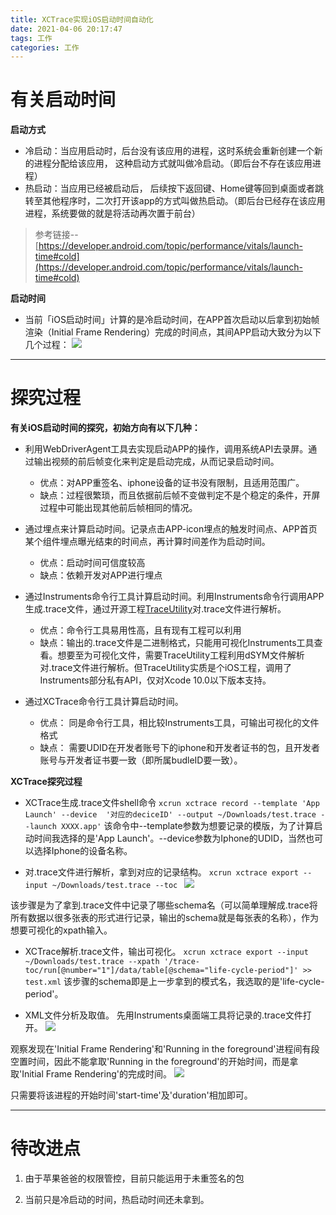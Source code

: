 ```yaml
---
title: XCTrace实现iOS启动时间自动化
date: 2021-04-06 20:17:47
tags: 工作
categories: 工作
---
```


# 有关启动时间
**启动方式**
- 冷启动：当应用启动时，后台没有该应用的进程，这时系统会重新创建一个新的进程分配给该应用， 这种启动方式就叫做冷启动。（即后台不存在该应用进程）
- 热启动：当应用已经被启动后， 后续按下返回键、Home键等回到桌面或者跳转至其他程序时，二次打开该app的方式叫做热启动。（即后台已经存在该应用进程，系统要做的就是将活动再次置于前台） 

>  参考链接--[https://developer.android.com/topic/performance/vitals/launch-time#cold](https://developer.android.com/topic/performance/vitals/launch-time#cold)

**启动时间**
- 当前「iOS启动时间」计算的是冷启动时间，在APP首次启动以后拿到初始帧渲染（Initial Frame Rendering）完成的时间点，其间APP启动大致分为以下几个过程：
![](https://upload-images.jianshu.io/upload_images/18942784-38f6bbba8614d73b.png?imageMogr2/auto-orient/strip%7CimageView2/2/w/1240)



---

# 探究过程
**有关iOS启动时间的探究，初始方向有以下几种：**
- 利用WebDriverAgent工具去实现启动APP的操作，调用系统API去录屏。通过输出视频的前后帧变化来判定是启动完成，从而记录启动时间。
    - 优点：对APP重签名、iphone设备的证书没有限制，且适用范围广。
    - 缺点：过程很繁琐，而且依据前后帧不变做判定不是个稳定的条件，开屏过程中可能出现其他前后帧相同的情况。

- 通过埋点来计算启动时间。记录点击APP-icon埋点的触发时间点、APP首页某个组件埋点曝光结束的时间点，再计算时间差作为启动时间。
    - 优点：启动时间可信度较高
    - 缺点：依赖开发对APP进行埋点

- 通过Instruments命令行工具计算启动时间。利用Instruments命令行调用APP生成.trace文件，通过开源工程[TraceUtility](https://github.com/Qusic/TraceUtility)对.trace文件进行解析。
    - 优点：命令行工具易用性高，且有现有工程可以利用
    - 缺点：输出的.trace文件是二进制格式，只能用可视化Instruments工具查看。想要至为可视化文件，需要TraceUtility工程利用dSYM文件解析对.trace文件进行解析。但TraceUtility实质是个iOS工程，调用了Instruments部分私有API，仅对Xcode 10.0以下版本支持。

- 通过XCTrace命令行工具计算启动时间。
    - 优点： 同是命令行工具，相比较Instruments工具，可输出可视化的文件格式
    - 缺点： 需要UDID在开发者账号下的iphone和开发者证书的包，且开发者账号与开发者证书要一致（即所属budleID要一致）。

**XCTrace探究过程**
- XCTrace生成.trace文件shell命令
`xcrun xctrace record --template 'App Launch' --device  '对应的deciceID' --output ~/Downloads/test.trace --launch XXXX.app'`
该命令中--template参数为想要记录的模版，为了计算启动时间我选择的是'App Launch'。--device参数为Iphone的UDID，当然也可以选择Iphone的设备名称。

- 对.trace文件进行解析，拿到对应的记录结构。
`xcrun xctrace export --input ~/Downloads/test.trace --toc
`
![](https://upload-images.jianshu.io/upload_images/18942784-1c9eac2f38d17708.png?imageMogr2/auto-orient/strip%7CimageView2/2/w/1240)

该步骤是为了拿到.trace文件中记录了哪些schema名（可以简单理解成.trace将所有数据以很多张表的形式进行记录，输出的schema就是每张表的名称），作为想要可视化的xpath输入。

- XCTrace解析.trace文件，输出可视化。
`xcrun xctrace export --input ~/Downloads/test.trace --xpath '/trace-toc/run[@number="1"]/data/table[@schema="life-cycle-period"]' >> test.xml`
该步骤的schema即是上一步拿到的模式名，我选取的是'life-cycle-period'。

- XML文件分析及取值。
先用Instruments桌面端工具将记录的.trace文件打开。
![](https://upload-images.jianshu.io/upload_images/18942784-65a023bcddfb095b.png?imageMogr2/auto-orient/strip%7CimageView2/2/w/1240)

观察发现在'Initial Frame Rendering'和'Running in the foreground'进程间有段空置时间，因此不能拿取'Running in the foreground'的开始时间，而是拿取'Initial Frame Rendering'的完成时间。
![](https://upload-images.jianshu.io/upload_images/18942784-e8c7b6e02e8bba2d.png?imageMogr2/auto-orient/strip%7CimageView2/2/w/1240)

只需要将该进程的开始时间'start-time'及'duration'相加即可。

---
# 待改进点
1. 由于苹果爸爸的权限管控，目前只能运用于未重签名的包

2. 当前只是冷启动的时间，热启动时间还未拿到。